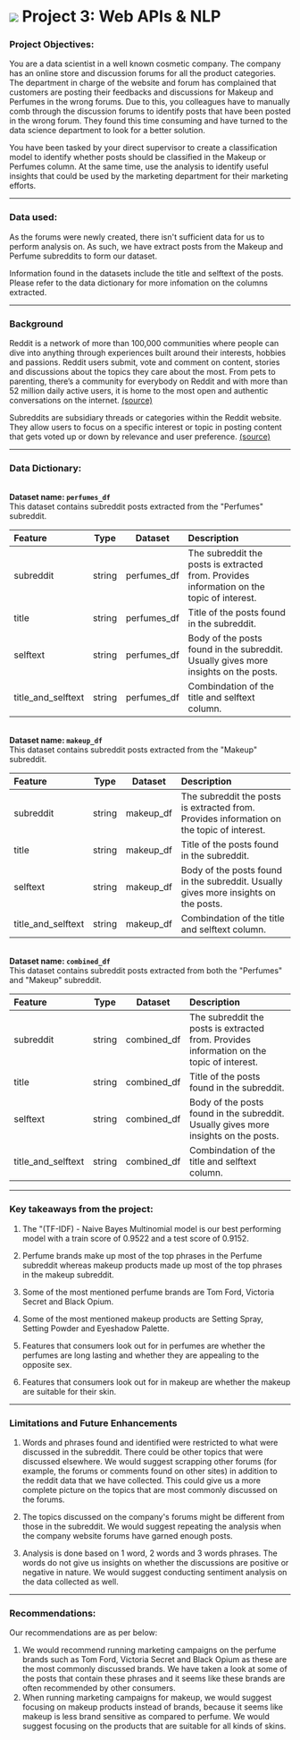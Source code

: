 # ![](https://ga-dash.s3.amazonaws.com/production/assets/logo-9f88ae6c9c3871690e33280fcf557f33.png) Project 3: Web APIs & NLP

### Project Objectives:

You are a data scientist in a well known cosmetic company. The company has an online store and discussion forums for all the product categories. The department in charge of the website and forum has complained that customers are posting their feedbacks and discussions for Makeup and Perfumes in the wrong forums. Due to this, you colleagues have to manually comb through the discussion forums to identify posts that have been posted in the wrong forum. They found this time consuming and have turned to the data science department to look for a better solution.

You have been tasked by your direct supervisor to create a classification model to identify whether posts should be classified in the Makeup or Perfumes column. At the same time, use the analysis to identify useful insights that could be used by the marketing department for their marketing efforts.

---

### Data used:

As the forums were newly created, there isn't sufficient data for us to perform analysis on. As such, we have extract posts from the Makeup and Perfume subreddits to form our dataset.

Information found in the datasets include the title and selftext of the posts. Please refer to the data dictionary for more infomation on the columns extracted.

---

### Background

Reddit is a network of more than 100,000 communities where people can dive into anything through experiences built around their interests, hobbies and passions. Reddit users submit, vote and comment on content, stories and discussions about the topics they care about the most. From pets to parenting, there’s a community for everybody on Reddit and with more than 52 million daily active users, it is home to the most open and authentic conversations on the internet. [(source)](https://event.adweek.com/challenger-brands-2022/sponsor/199604/reddit) 

Subreddits are subsidiary threads or categories within the Reddit website. They allow users to focus on a specific interest or topic in posting content that gets voted up or down by relevance and user preference. [(source)](https://www.techopedia.com/definition/31607/subreddit)

---

### Data Dictionary:

<br>**Dataset name: `perfumes_df`**
<br>This dataset contains subreddit posts extracted from the "Perfumes" subreddit. 

| Feature | Type | Dataset | Description |
|:--|:-:|:-:|:--|
|subreddit|string|perfumes_df|The subreddit the posts is extracted from. Provides information on the topic of interest.|
|title|string|perfumes_df|Title of the posts found in the subreddit.|
|selftext|string|perfumes_df|Body of the posts found in the subreddit. Usually gives more insights on the posts.|
|title_and_selftext|string|perfumes_df|Combindation of the title and selftext column.|

<br>**Dataset name: `makeup_df`**
<br>This dataset contains subreddit posts extracted from the "Makeup" subreddit. 

| Feature | Type | Dataset | Description |
|:--|:-:|:-:|:--|
|subreddit|string|makeup_df|The subreddit the posts is extracted from. Provides information on the topic of interest.|
|title|string|makeup_df|Title of the posts found in the subreddit.|
|selftext|string|makeup_df|Body of the posts found in the subreddit. Usually gives more insights on the posts.|
|title_and_selftext|string|makeup_df|Combindation of the title and selftext column.|

<br>**Dataset name: `combined_df`**
<br>This dataset contains subreddit posts extracted from both the "Perfumes" and "Makeup" subreddit. 

| Feature | Type | Dataset | Description |
|:--|:-:|:-:|:--|
|subreddit|string|combined_df|The subreddit the posts is extracted from. Provides information on the topic of interest.|
|title|string|combined_df|Title of the posts found in the subreddit.|
|selftext|string|combined_df|Body of the posts found in the subreddit. Usually gives more insights on the posts.|
|title_and_selftext|string|combined_df|Combindation of the title and selftext column.|

---

### Key takeaways from the project:
1. The "(TF-IDF) - Naive Bayes Multinomial model is our best performing model with a train score of 0.9522 and a test score of 0.9152.

2. Perfume brands make up most of the top phrases in the Perfume subreddit whereas makeup products made up most of the top phrases in the makeup subreddit.

3. Some of the most mentioned perfume brands are Tom Ford, Victoria Secret and Black Opium.

4. Some of the most mentioned makeup products are Setting Spray, Setting Powder and Eyeshadow Palette.

5. Features that consumers look out for in perfumes are whether the perfumes are long lasting and whether they are appealing to the opposite sex.

6. Features that consumers look out for in makeup are whether the makeup are suitable for their skin.

---

### Limitations and Future Enhancements
1. Words and phrases found and identified were restricted to what were discussed in the subreddit. There could be other topics that were discussed elsewhere. We would suggest scrapping other forums (for example, the forums or comments found on other sites) in addition to the reddit data that we have collected. This could give us a more complete picture on the topics that are most commonly discussed on the forums.

2. The topics discussed on the company's forums might be different from those in the subreddit. We would suggest repeating the analysis when the company website forums have garned enough posts.

3. Analysis is done based on 1 word, 2 words and 3 words phrases. The words do not give us insights on whether the discussions are positive or negative in nature. We would suggest conducting sentiment analysis on the data collected as well.

---

### Recommendations:
Our recommendations are as per below:
1. We would recommend running marketing campaigns on the perfume brands such as Tom Ford, Victoria Secret and Black Opium as these are the most commonly discussed brands. We have taken a look at some of the posts that contain these phrases and it seems like these brands are often recommended by other consumers.
2. When running marketing campaigns for makeup, we would suggest focusing on makeup products instead of brands, because it seems like makeup is less brand sensitive as compared to perfume. We would suggest focusing on the products that are suitable for all kinds of skins.

